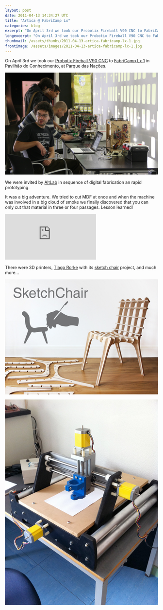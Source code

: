 ```yaml
---
layout: post
date: 2011-04-13 14:34:27 UTC
title: "Artica @ FabriCamp Lx"
categories: blog
excerpt: "On April 3rd we took our Probotix Fireball V90 CNC to FabriCamp Lx 1 in Pavilhão do Conhecimento, at Parque das Nações."
longexcerpt: "On April 3rd we took our Probotix Fireball V90 CNC to FabriCamp Lx 1 in Pavilhão do Conhecimento, at Parque das Nações. We were invited by AltLab in sequence of digital fabrication an rapid prototyping."
thumbnail: /assets/thumbs/2011-04-13-artica-fabricamp-lx-1.jpg
frontimage: /assets/images/2011-04-13-artica-fabricamp-lx-1.jpg
---
```


On April 3rd we took our <a href="http://www.probotix.com/FireBall_v90_cnc_router_kit/">Probotix Fireball V90 CNC</a> to <a href="http://openmaterials.org/2011/03/21/fabricamp-lx-1/">FabriCamp Lx 1</a> in Pavilhão do Conhecimento, at Parque das Nações.

<a href="http://altlab.org/2011/04/06/fabricamp-lx1-the-report/"><img class="postimage" src="/assets/images/2011-04-13-artica-fabricamp-lx-1.jpg"/></a>

We were invited by <a href="http://altlab.org/">AltLab</a> in sequence of digital fabrication an rapid prototyping.

It was a big adventure. We tried to cut MDF at once and when the machine was involved in a big cloud of smoke we finally discovered that you can only cut that material in three or four passages. Lesson learned!

<div class="video-container"><iframe src="http://player.vimeo.com/video/22036807?title=0&amp;byline=0&amp;portrait=0&amp;autoplay=0" frameborder="0" allowfullscreen></iframe></div>

There were 3D printers, <a href="http://tiago.co.nz/">Tiago Rorke</a> with its <a href="http://diatom.cc/sketchchair">sketch chair</a> project, and much more...

<a href="http://altlab.org/2011/04/06/fabricamp-lx1-the-report/"><img class="postimage" src="/assets/images/2011-04-13-artica-fabricamp-lx-2.jpg"/></a>

<a href="http://altlab.org/2011/04/06/fabricamp-lx1-the-report/"><img class="postimage" src="/assets/images/2011-04-13-artica-fabricamp-lx-3.jpg"/></a>